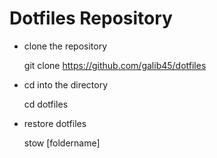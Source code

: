 # Dotfiles Repository
- clone the repository

	git clone https://github.com/galib45/dotfiles

- cd into the directory

	cd dotfiles

- restore dotfiles

	stow [foldername]
